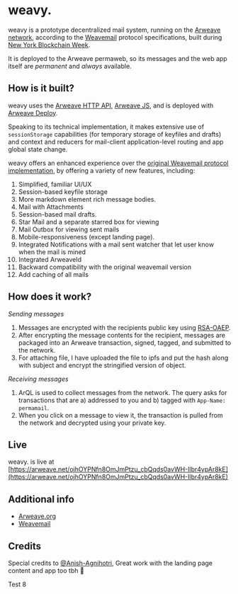 # weavy.

weavy is a prototype decentralized mail system, running on the [Arweave network](https://arweave.org/), according to the [Weavemail](https://github.com/ArweaveTeam/weavemail#how-is-it-built) protocol specifications, built during [New York Blockchain Week](https://gitcoin.co/hackathon/new-york-blockchain-week/).

It is deployed to the Arweave permaweb, so its messages and the web app itself are *permanent* and *always* available.

## How is it built?

weavy uses the [Arweave HTTP API](https://docs.arweave.org/developers/server/http-api), [Arweave JS](https://github.com/ArweaveTeam/arweave-js), and is deployed with [Arweave Deploy](https://github.com/ArweaveTeam/arweave-deploy).

Speaking to its technical implementation, it makes extensive use of `sessionStorage` capabilities (for temporary storage of keyfiles and drafts) and context and reducers for mail-client application-level routing and app global state change. 

weavy offers an enhanced experience over the [original Weavemail protocol implementation](https://github.com/ArweaveTeam/weavemail), by offering a variety of new features, including:
1. Simplified, familiar UI/UX
2. Session-based keyfile storage
3. More markdown element rich message bodies.
4. Mail with Attachments
5. Session-based mail drafts.
6. Star Mail and a separate starred box for viewing
7. Mail Outbox for viewing sent mails
8. Mobile-responsiveness (except landing page).
9. Integrated Notifications with a mail sent watcher that let user know when the mail is mined
10. Integrated ArweaveId
11. Backward compatibility with the original weavemail version
12. Add caching of all mails

## How does it work?

*Sending messages*
1. Messages are encrypted with the recipients public key using [RSA-OAEP](https://en.wikipedia.org/wiki/Optimal_asymmetric_encryption_padding).
2. After encrypting the message contents for the recipient, messages are packaged into an Arweave transaction, signed, tagged, and submitted to the network.
3. For attaching file, I have uploaded the file to ipfs and put the hash along with subject and encrypt the stringified version of object.

*Receiving messages*
1. ArQL is used to collect messages from the network. The query asks for transactions that are a) addressed to you and b) tagged with `App-Name: permamail`.
2. When you click on a message to view it, the transaction is pulled from the network and decrypted using your private key.

## Live
weavy. is live at [https://arweave.net/ojhOYPNfn8OmJmPtzu_cbQqds0avWH-Ilbr4ypAr8kE](https://arweave.net/ojhOYPNfn8OmJmPtzu_cbQqds0avWH-Ilbr4ypAr8kE)

## Additional info
* [Arweave.org](https://arweave.org)
* [Weavemail](https://github.com/ArweaveTeam/weavemail)

## Credits
Special credits to [@Anish-Agnihotri](https://github.com/Anish-Agnihotri), Great work with the landing page content and app too tbh 🚀

Test 8
